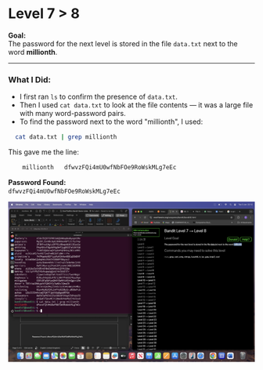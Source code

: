 # Level 7 > 8

**Goal:**  
The password for the next level is stored in the file `data.txt` next to the word **millionth**.

---

### What I Did:

- I first ran `ls` to confirm the presence of `data.txt`.
- Then I used `cat data.txt` to look at the file contents — it was a large file with many word-password pairs.
- To find the password next to the word "millionth", I used:

```bash
  cat data.txt | grep millionth
```

This gave me the line:

```bash
    millionth	dfwvzFQi4mU0wfNbFOe9RoWskMLg7eEc
```
**Password Found:**  
`dfwvzFQi4mU0wfNbFOe9RoWskMLg7eEc`

![Bandit Level 7 to 8](images.png/bandit-level%207%20>%208.png)
